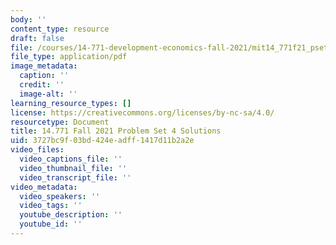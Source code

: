 ```yaml
---
body: ''
content_type: resource
draft: false
file: /courses/14-771-development-economics-fall-2021/mit14_771f21_pset4_sol.pdf
file_type: application/pdf
image_metadata:
  caption: ''
  credit: ''
  image-alt: ''
learning_resource_types: []
license: https://creativecommons.org/licenses/by-nc-sa/4.0/
resourcetype: Document
title: 14.771 Fall 2021 Problem Set 4 Solutions
uid: 3727bc9f-03bd-424e-adff-1417d11b2a2e
video_files:
  video_captions_file: ''
  video_thumbnail_file: ''
  video_transcript_file: ''
video_metadata:
  video_speakers: ''
  video_tags: ''
  youtube_description: ''
  youtube_id: ''
---
```

